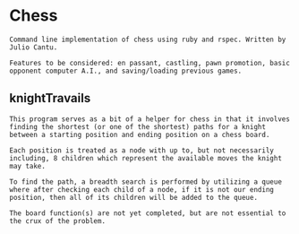 # Chess

    Command line implementation of chess using ruby and rspec. Written by Julio Cantu.

    Features to be considered: en passant, castling, pawn promotion, basic opponent computer A.I., and saving/loading previous games.

## knightTravails

    This program serves as a bit of a helper for chess in that it involves finding the shortest (or one of the shortest) paths for a knight between a starting position and ending position on a chess board.

    Each position is treated as a node with up to, but not necessarily including, 8 children which represent the available moves the knight may take.

    To find the path, a breadth search is performed by utilizing a queue where after checking each child of a node, if it is not our ending position, then all of its children will be added to the queue.

    The board function(s) are not yet completed, but are not essential to the crux of the problem.